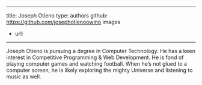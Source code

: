---
title: Joseph Otieno
type: authors
github: https://github.com/josephotienoowino
images
  - url:
----

Joseph Otieno is pursuing a degree in Computer Technology. He has a keen interest in Competitive Programming & Web Development. He is fond of playing computer games and watching football. When he’s not glued to a computer screen, he is likely exploring the mighty Universe and listening to music as well.
